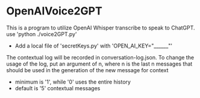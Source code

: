 # OpenAIVoice2GPT
This is a program to utilize OpenAI Whisper transcribe to speak to ChatGPT. 
use 'python ./voice2GPT.py'

- Add a local file of 'secretKeys.py' with 'OPEN_AI_KEY="______"'

The contextual log will be recorded in conversation-log.json.
To change the usage of the log, put an argument of n, where n is the last n messages that should be used in the generation of the new message for context
- minimum is '1', while '0' uses the entire history
- default is '5' contextual messages
